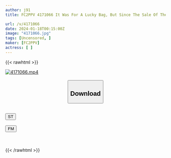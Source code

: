 ```yaml
---
author: j91
title: FC2PPV 4171066 It Was For A Lucky Bag, But Since The Sale Of The Lucky Bag Has Been Stopped, It Is Urgently Released [No Personal Shooting] After All, The Most Important Thing Is This Goddess – An Extremely Erotic Video With A Lot Of Private Feeling Has Been Released. Enjoy The Finest Abalone With Everyone… /Ran Kikuchi (29 Years Old)

url: /v/4171066
date: 2024-01-18T00:15:00Z
image: "4171066.jpg"
tags: [Uncensored, ]
maker: [FC2PPV]
actress: [ ]
---
```



{{< rawhtml >}}

<div class="video" data-videoid="BGWbBe7WYxUyYzb">
    <a href="javascript:;">
        <img src="/v/4171066/4171066.jpg" width="WIDTH" height="HEIGHT" alt="4171066.mp4" loading="lazy">
    </a>
</div>

<script type="text/javascript" src="https://j91.asia/asset/on-demand-st.js"></script>

<br>
  <link rel="stylesheet" href="https://j91.asia/asset/bs5.css">
  
  <center>
  <button class="btn btn-primary" type="button" data-bs-toggle="collapse" data-bs-target=".multi-collapse" aria-expanded="false" aria-controls="multiCollapseExample1 multiCollapseExample2"><h2>Download</h2></button></center>
</p>
<div class="row">
  <div class="col">
    <div class="collapse multi-collapse" id="multiCollapseExample1">
      <div class="card card-body">
	      	      <br>
<div class="buttons">  
<a href="https://streamtape.to/v/BGWbBe7WYxUyYzb" target="_blank"><button class="btn-hover color-3"><i class="fa fa-download"></i> ST</button></a></div>
    </div>
  </div>
</div>
  <div class="col">
    <div class="collapse multi-collapse" id="multiCollapseExample2">
      <div class="card card-body">
	      <br>
<div class="buttons">
    <a href="https://filemoon.sx/d/t4fp0610zyu7" target="_blank"><button class="btn-hover color-8"><i class="fa fa-download"></i> FM</button></a></div>
<br><br>
      </div>
    </div>
  </div>
</div>

{{< /rawhtml >}}